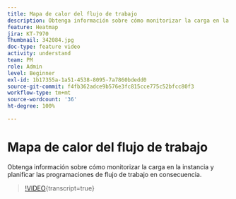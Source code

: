 ```yaml
---
title: Mapa de calor del flujo de trabajo
description: Obtenga información sobre cómo monitorizar la carga en la instancia y planificar las programaciones de flujo de trabajo en consecuencia.
feature: Heatmap
jira: KT-7970
Thumbnail: 342084.jpg
doc-type: feature video
activity: understand
team: PM
role: Admin
level: Beginner
exl-id: 1b17355a-1a51-4538-8095-7a7860bdedd0
source-git-commit: f4fb362adce9b576e3fc815cce775c52bfcc80f3
workflow-type: tm+mt
source-wordcount: '36'
ht-degree: 100%

---
```


# Mapa de calor del flujo de trabajo

Obtenga información sobre cómo monitorizar la carga en la instancia y planificar las programaciones de flujo de trabajo en consecuencia.

>[!VIDEO](https://video.tv.adobe.com/v/3445400?quality=12&learn=on&captions=spa){transcript=true}
